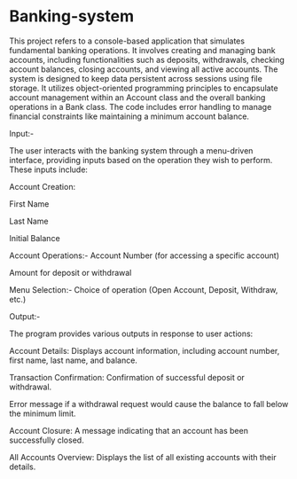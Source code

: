 # Banking-system
 This project refers to a console-based application that simulates fundamental banking operations. It involves creating and managing bank accounts, including functionalities such as deposits, withdrawals, checking account balances, closing accounts, and viewing all active accounts.
 The system is designed to keep data persistent across sessions using file storage. It utilizes object-oriented programming principles to encapsulate account management within an Account class and the overall banking operations in a Bank class.
 The code includes error handling to manage financial constraints like maintaining a minimum account balance.
 
Input:-

The user interacts with the banking system through a menu-driven interface, providing inputs based on the operation they wish to perform. These inputs include: 

Account Creation:

First Name 

Last Name

Initial Balance

Account Operations:-
Account Number (for accessing a specific account)

Amount for deposit or withdrawal

Menu Selection:-
Choice of operation (Open Account, Deposit, Withdraw, etc.)

Output:-

The program provides various outputs in response to user actions:

Account Details: Displays account information, including account number, first name, last name, and balance.

Transaction Confirmation:
Confirmation of successful deposit or withdrawal.

Error message if a withdrawal request would cause the balance to fall below the minimum limit.

Account Closure: A message indicating that an account has been successfully closed.

All Accounts Overview: Displays the list of all existing accounts with their details.
